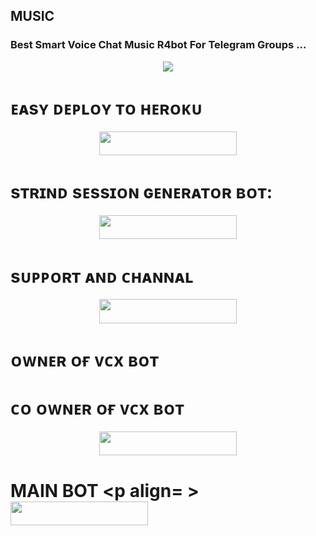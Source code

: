 ## MUSIC 

### Best Smart Voice Chat Music R4bot For Telegram Groups ...


<p align="center"><a href="https://t.me/mr_Agora"><img src="https://te.legra.ph/file/743570cee67092f5d03b7.jpg"></a></p>


# ᴇᴀsʏ ᴅᴇᴘʟᴏʏ ᴛᴏ ʜᴇʀᴏᴋᴜ
<p align="center"><a href="https://heroku.com/deploy?template=https://github.com/MR-KANNADIGA/VCX"> <img src="https://img.shields.io/badge/Deploy%20To%20Heroku-yellow?style=for-the-badge&logo=heroku" width="220" height="38.45"/></a></p>

# sᴛʀɪɴᴅ sᴇssɪᴏɴ ɢᴇɴᴇʀᴀᴛᴏʀ ʙᴏᴛ:

<p align="center"><a href="https://t.me/agora_ssgenbot"> <img src="https://img.shields.io/badge/STRING%20To%20GENERATOR-orange?style=for-the-badge&logo=heroku" width="220" height="38.45"/></a></p>

# sᴜᴘᴘᴏʀᴛ ᴀɴᴅ ᴄʜᴀɴɴᴀʟ

<p align="center"><a href="https://t.me/AGORA_ROBOTS"> <img src="https://img.shields.io/badge/AGORA%20ROBOTS-green?style=for-the-badge&logo=heroku" width="220" height="38.45"/></a></p>


# ᴏᴡɴᴇʀ ᴏғ ᴠᴄx ʙᴏᴛ

<p align="center"><a href="https://t.me/MR_AGORA"> <imgsrc="https://img.shields.io/badge/MR%20AGORA-white?style=for-the-badge&logo=heroku" width="220" height="38.45"/></a></p>


# ᴄᴏ ᴏᴡɴᴇʀ ᴏғ ᴠᴄx ʙᴏᴛ

<p align="center"><a href="https://t.me/MRS_AGORA"> <img src="https://img.shields.io/badge/MRS%20AGORA-purple?style=for-the-badge&logo=heroku" width="220" height="38.45"/></a></p>



# MAIN BOT <p align= ><a href="https://t.me/MR_AGORA"> <img src="https://img.shields.io/badge/MR%20AGORA-white?style=for-the-badge&logo=heroku" width="220" height="38.45"/></a></p>
